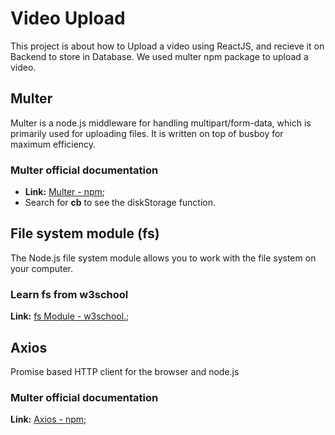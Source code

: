 # Video Upload
This project is about how to Upload a video using ReactJS, and recieve it on Backend to store in Database. We used multer npm package to upload a video.

## Multer
Multer is a node.js middleware for handling multipart/form-data, which is primarily used for uploading files. It is written on top of busboy for maximum efficiency.

### Multer official documentation
* **Link:** [Multer - npm](https://www.npmjs.com/package/multer);
* Search for **cb** to see the diskStorage function.

## File system module (fs)
The Node.js file system module allows you to work with the file system on your computer.

### Learn fs from w3school
**Link:** [fs Module - w3school.](https://www.w3schools.com/nodejs/nodejs_filesystem.asp);

## Axios
Promise based HTTP client for the browser and node.js

### Multer official documentation
**Link:** [Axios - npm](https://www.npmjs.com/package/axios);

